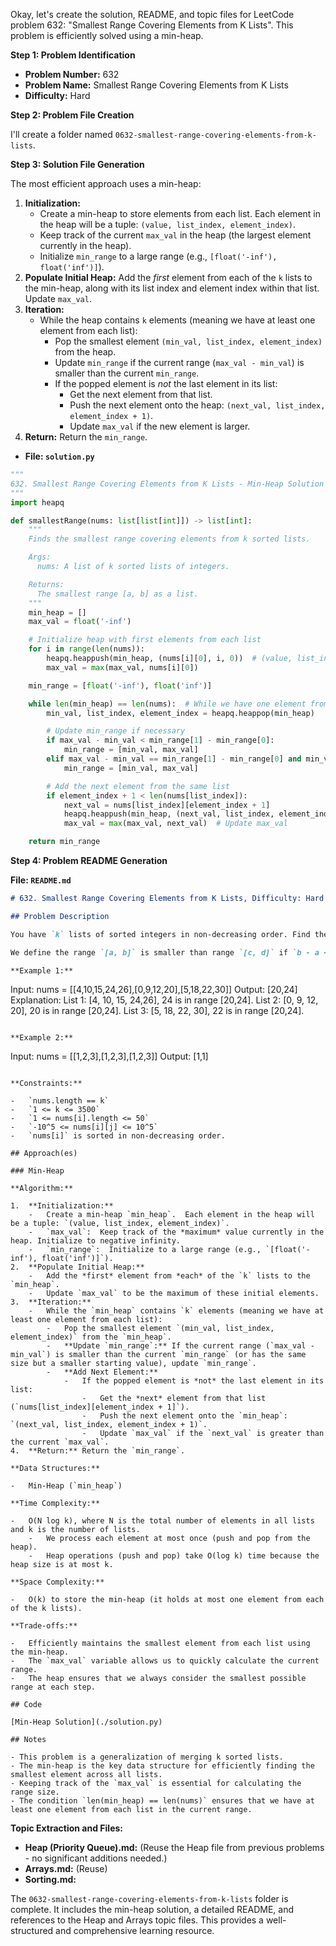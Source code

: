 Okay, let's create the solution, README, and topic files for LeetCode problem 632: "Smallest Range Covering Elements from K Lists". This problem is efficiently solved using a min-heap.

**Step 1: Problem Identification**

*   **Problem Number:** 632
*   **Problem Name:** Smallest Range Covering Elements from K Lists
*   **Difficulty:** Hard

**Step 2: Problem File Creation**

I'll create a folder named `0632-smallest-range-covering-elements-from-k-lists`.

**Step 3: Solution File Generation**

The most efficient approach uses a min-heap:

1.  **Initialization:**
    *   Create a min-heap to store elements from each list.  Each element in the heap will be a tuple: `(value, list_index, element_index)`.
    *   Keep track of the current `max_val` in the heap (the largest element currently in the heap).
    *   Initialize `min_range` to a large range (e.g., `[float('-inf'), float('inf')]`).
2.  **Populate Initial Heap:** Add the *first* element from each of the `k` lists to the min-heap, along with its list index and element index within that list. Update `max_val`.
3.  **Iteration:**
    *   While the heap contains `k` elements (meaning we have at least one element from each list):
        *   Pop the smallest element `(min_val, list_index, element_index)` from the heap.
        *   Update `min_range` if the current range (`max_val - min_val`) is smaller than the current `min_range`.
        *   If the popped element is *not* the last element in its list:
            *   Get the next element from that list.
            *   Push the next element onto the heap: `(next_val, list_index, element_index + 1)`.
            *   Update `max_val` if the new element is larger.
4.  **Return:** Return the `min_range`.

*   **File: `solution.py`**

```python
"""
632. Smallest Range Covering Elements from K Lists - Min-Heap Solution
"""
import heapq

def smallestRange(nums: list[list[int]]) -> list[int]:
    """
    Finds the smallest range covering elements from k sorted lists.

    Args:
      nums: A list of k sorted lists of integers.

    Returns:
      The smallest range [a, b] as a list.
    """
    min_heap = []
    max_val = float('-inf')

    # Initialize heap with first elements from each list
    for i in range(len(nums)):
        heapq.heappush(min_heap, (nums[i][0], i, 0))  # (value, list_index, element_index)
        max_val = max(max_val, nums[i][0])

    min_range = [float('-inf'), float('inf')]

    while len(min_heap) == len(nums):  # While we have one element from each list
        min_val, list_index, element_index = heapq.heappop(min_heap)

        # Update min_range if necessary
        if max_val - min_val < min_range[1] - min_range[0]:
            min_range = [min_val, max_val]
        elif max_val - min_val == min_range[1] - min_range[0] and min_val < min_range[0]:
            min_range = [min_val, max_val]

        # Add the next element from the same list
        if element_index + 1 < len(nums[list_index]):
            next_val = nums[list_index][element_index + 1]
            heapq.heappush(min_heap, (next_val, list_index, element_index + 1))
            max_val = max(max_val, next_val)  # Update max_val

    return min_range
```

**Step 4: Problem README Generation**

**File: `README.md`**

```markdown
# 632. Smallest Range Covering Elements from K Lists, Difficulty: Hard

## Problem Description

You have `k` lists of sorted integers in non-decreasing order. Find the *smallest* range that includes at least one number from each of the `k` lists.

We define the range `[a, b]` is smaller than range `[c, d]` if `b - a < d - c` or `a < c` if `b - a == d - c`.

**Example 1:**

```
Input: nums = [[4,10,15,24,26],[0,9,12,20],[5,18,22,30]]
Output: [20,24]
Explanation:
List 1: [4, 10, 15, 24,26], 24 is in range [20,24].
List 2: [0, 9, 12, 20], 20 is in range [20,24].
List 3: [5, 18, 22, 30], 22 is in range [20,24].
```

**Example 2:**

```
Input: nums = [[1,2,3],[1,2,3],[1,2,3]]
Output: [1,1]
```

**Constraints:**

-   `nums.length == k`
-   `1 <= k <= 3500`
-   `1 <= nums[i].length <= 50`
-   `-10^5 <= nums[i][j] <= 10^5`
-   `nums[i]` is sorted in non-decreasing order.

## Approach(es)

### Min-Heap

**Algorithm:**

1.  **Initialization:**
    -   Create a min-heap `min_heap`.  Each element in the heap will be a tuple: `(value, list_index, element_index)`.
    -   `max_val`:  Keep track of the *maximum* value currently in the heap. Initialize to negative infinity.
    -   `min_range`:  Initialize to a large range (e.g., `[float('-inf'), float('inf')]`).
2.  **Populate Initial Heap:**
    -   Add the *first* element from *each* of the `k` lists to the `min_heap`.
    -   Update `max_val` to be the maximum of these initial elements.
3.  **Iteration:**
    -   While the `min_heap` contains `k` elements (meaning we have at least one element from each list):
        -   Pop the smallest element `(min_val, list_index, element_index)` from the `min_heap`.
        -   **Update `min_range`:** If the current range (`max_val - min_val`) is smaller than the current `min_range` (or has the same size but a smaller starting value), update `min_range`.
        -   **Add Next Element:**
            -   If the popped element is *not* the last element in its list:
                -   Get the *next* element from that list (`nums[list_index][element_index + 1]`).
                -   Push the next element onto the `min_heap`: `(next_val, list_index, element_index + 1)`.
                -   Update `max_val` if the `next_val` is greater than the current `max_val`.
4.  **Return:** Return the `min_range`.

**Data Structures:**

-   Min-Heap (`min_heap`)

**Time Complexity:**

-   O(N log k), where N is the total number of elements in all lists and k is the number of lists.
    -   We process each element at most once (push and pop from the heap).
    -   Heap operations (push and pop) take O(log k) time because the heap size is at most k.

**Space Complexity:**

-   O(k) to store the min-heap (it holds at most one element from each of the k lists).

**Trade-offs:**

-   Efficiently maintains the smallest element from each list using the min-heap.
-   The `max_val` variable allows us to quickly calculate the current range.
-   The heap ensures that we always consider the smallest possible range at each step.

## Code

[Min-Heap Solution](./solution.py)

## Notes

- This problem is a generalization of merging k sorted lists.
- The min-heap is the key data structure for efficiently finding the smallest element across all lists.
- Keeping track of the `max_val` is essential for calculating the range size.
- The condition `len(min_heap) == len(nums)` ensures that we have at least one element from each list in the current range.

```

**Topic Extraction and Files:**

*   **Heap (Priority Queue).md:** (Reuse the Heap file from previous problems - no significant additions needed.)
* **Arrays.md:** (Reuse)
* **Sorting.md:**

The `0632-smallest-range-covering-elements-from-k-lists` folder is complete. It includes the min-heap solution, a detailed README, and references to the Heap and Arrays topic files.  This provides a well-structured and comprehensive learning resource.
